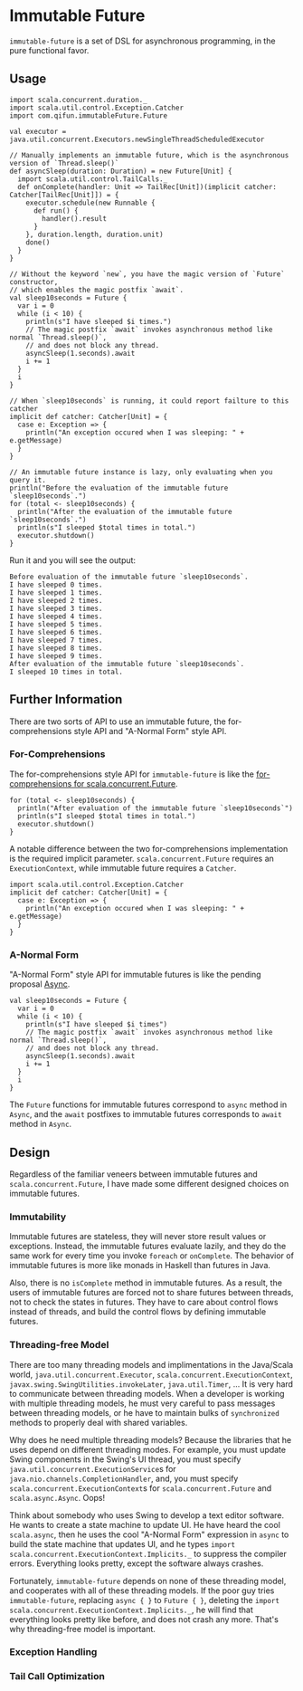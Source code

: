 Immutable Future
================

`immutable-future` is a set of DSL for asynchronous programming, in the pure functional favor.

## Usage

    import scala.concurrent.duration._
    import scala.util.control.Exception.Catcher
    import com.qifun.immutableFuture.Future
    
    val executor = java.util.concurrent.Executors.newSingleThreadScheduledExecutor
    
    // Manually implements an immutable future, which is the asynchronous version of `Thread.sleep()`
    def asyncSleep(duration: Duration) = new Future[Unit] {
      import scala.util.control.TailCalls._
      def onComplete(handler: Unit => TailRec[Unit])(implicit catcher: Catcher[TailRec[Unit]]) = {
        executor.schedule(new Runnable {
          def run() {
            handler().result
          }
        }, duration.length, duration.unit)
        done()
      }
    }
    
    // Without the keyword `new`, you have the magic version of `Future` constructor,
    // which enables the magic postfix `await`.
    val sleep10seconds = Future {
      var i = 0
      while (i < 10) {
        println(s"I have sleeped $i times.")
        // The magic postfix `await` invokes asynchronous method like normal `Thread.sleep()`,
        // and does not block any thread.
        asyncSleep(1.seconds).await
        i += 1
      }
      i
    }
    
    // When `sleep10seconds` is running, it could report failture to this catcher
    implicit def catcher: Catcher[Unit] = {
      case e: Exception => {
        println("An exception occured when I was sleeping: " + e.getMessage)
      }
    }
    
    // An immutable future instance is lazy, only evaluating when you query it.
    println("Before the evaluation of the immutable future `sleep10seconds`.")
    for (total <- sleep10seconds) {
      println("After the evaluation of the immutable future `sleep10seconds`.")
      println(s"I sleeped $total times in total.")
      executor.shutdown()
    }


Run it and you will see the output:

    Before evaluation of the immutable future `sleep10seconds`.
    I have sleeped 0 times.
    I have sleeped 1 times.
    I have sleeped 2 times.
    I have sleeped 3 times.
    I have sleeped 4 times.
    I have sleeped 5 times.
    I have sleeped 6 times.
    I have sleeped 7 times.
    I have sleeped 8 times.
    I have sleeped 9 times.
    After evaluation of the immutable future `sleep10seconds`.
    I sleeped 10 times in total.

## Further Information

There are two sorts of API to use an immutable future, the for-comprehensions style API and "A-Normal Form" style API.

### For-Comprehensions

The for-comprehensions style API for `immutable-future` is like the [for-comprehensions for scala.concurrent.Future](http://docs.scala-lang.org/overviews/core/futures.html#functional_composition_and_forcomprehensions). 

    for (total <- sleep10seconds) {
      println("After evaluation of the immutable future `sleep10seconds`")
      println(s"I sleeped $total times in total.")
      executor.shutdown()
    }

A notable difference between the two for-comprehensions implementation is the required implicit parameter. `scala.concurrent.Future` requires an `ExecutionContext`, while immutable future requires a `Catcher`.

    import scala.util.control.Exception.Catcher
    implicit def catcher: Catcher[Unit] = {
      case e: Exception => {
        println("An exception occured when I was sleeping: " + e.getMessage)
      }
    }

### A-Normal Form

"A-Normal Form" style API for immutable futures is like the pending proposal [Async](http://docs.scala-lang.org/sips/pending/async.html).

    val sleep10seconds = Future {
      var i = 0
      while (i < 10) {
        println(s"I have sleeped $i times")
        // The magic postfix `await` invokes asynchronous method like normal `Thread.sleep()`,
        // and does not block any thread.
        asyncSleep(1.seconds).await
        i += 1
      }
      i
    }

The `Future` functions for immutable futures correspond to `async` method in `Async`, and the `await` postfixes to immutable futures corresponds to `await` method in `Async`.

## Design

Regardless of the familiar veneers between immutable futures and `scala.concurrent.Future`, I have made some different designed choices on immutable futures.

### Immutability

Immutable futures are stateless, they will never store result values or exceptions. Instead, the immutable futures evaluate lazily, and they do the same work for every time you invoke `foreach` or `onComplete`. The behavior of immutable futures is more like monads in Haskell than futures in Java.

Also, there is no `isComplete` method in immutable futures. As a result, the users of immutable futures are forced not to share futures between threads, not to check the states in futures. They have to care about control flows instead of threads, and build the control flows by defining immutable futures.

### Threading-free Model

There are too many threading models and implimentations in the Java/Scala world, `java.util.concurrent.Executor`, `scala.concurrent.ExecutionContext`, `javax.swing.SwingUtilities.invokeLater`, `java.util.Timer`, ... It is very hard to communicate between threading models. When a developer is working with multiple threading models, he must very careful to pass messages between threading models, or he have to maintain bulks of `synchronized` methods to properly deal with shared variables.

Why does he need multiple threading models? Because the libraries that he uses depend on different threading modes. For example, you must update Swing components in the Swing's UI thread, you must specify `java.util.concurrent.ExecutionService`s for `java.nio.channels.CompletionHandler`, and, you must specify `scala.concurrent.ExecutionContext`s for `scala.concurrent.Future` and `scala.async.Async`. Oops!

Think about somebody who uses Swing to develop a text editor software. He wants to create a state machine to update UI. He have heard the cool `scala.async`, then he uses the cool "A-Normal Form" expression in `async` to build the state machine that updates UI, and he types `import scala.concurrent.ExecutionContext.Implicits._` to suppress the compiler errors. Everything looks pretty, except the software always crashes.

Fortunately, `immutable-future` depends on none of these threading model, and cooperates with all of these threading models. If the poor guy tries `immutable-future`, replacing `async { }` to `Future { }`, deleting the `import scala.concurrent.ExecutionContext.Implicits._`, he will find that everything looks pretty like before, and does not crash any more. That's why threading-free model is important.

### Exception Handling

### Tail Call Optimization
